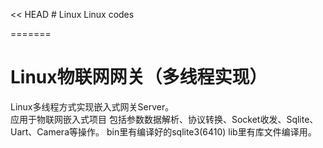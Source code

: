 << HEAD
﻿# Linux
Linux codes

=======
# Linux物联网网关（多线程实现）
Linux多线程方式实现嵌入式网关Server。  
   应用于物联网嵌入式项目
 包括参数数据解析、协议转换、Socket收发、Sqlite、Uart、Camera等操作。 bin里有编译好的sqlite3(6410) lib里有库文件编译用。

